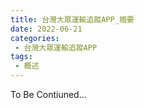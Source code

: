 ```yaml
---
title: 台灣大眾運輸追蹤APP_摘要
date: 2022-06-21
categories: 
 - 台灣大眾運輸追蹤APP
tags:
 - 概述
---
```


To Be Contiuned...